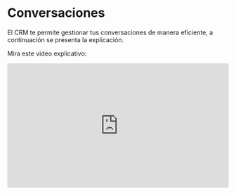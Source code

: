 # Conversaciones

El CRM te permite gestionar tus conversaciones de manera eficiente, a continuación se presenta la explicación.

Mira este video explicativo:
<div style="position: relative; padding-bottom: 56.22254758418741%; height: 0;"><iframe src="https://www.loom.com/embed/afcbb61b2df746289e7bd347bdd2e874?sid=c81c6037-eb72-4000-92d3-7a62a886e59e" frameborder="0" webkitallowfullscreen mozallowfullscreen allowfullscreen style="position: absolute; top: 0; left: 0; width: 100%; height: 100%;"></iframe></div>
